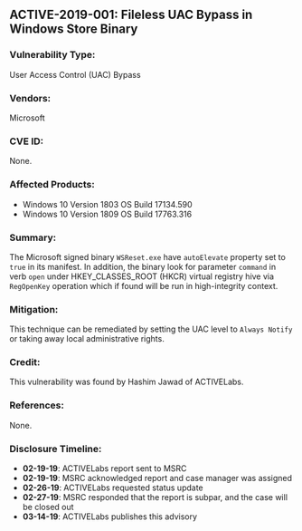 ## ACTIVE-2019-001: Fileless UAC Bypass in Windows Store Binary

### Vulnerability Type:
User Access Control (UAC) Bypass

### Vendors:
Microsoft

### CVE ID:
None.

### Affected Products:
- Windows 10 Version 1803 OS Build 17134.590 
- Windows 10 Version 1809 OS Build 17763.316


### Summary:
The Microsoft signed binary `WSReset.exe` have `autoElevate` property set to `true` in its manifest. In addition, the binary look for parameter `command` in verb `open` under HKEY_CLASSES_ROOT (HKCR) virtual registry hive via `RegOpenKey` operation which if found will be run in high-integrity context.  

### Mitigation:
This technique can be remediated by setting the UAC level to `Always Notify` or taking away local administrative rights.

### Credit:
This vulnerability was found by Hashim Jawad of ACTIVELabs.

### References:
None.

### Disclosure Timeline:
- **02-19-19**: ACTIVELabs report sent to MSRC
- **02-19-19**: MSRC acknowledged report and case manager was assigned
- **02-26-19**: ACTIVELabs requested status update
- **02-27-19**: MSRC responded that the report is subpar, and the case will be closed out
- **03-14-19**: ACTIVELabs publishes this advisory

